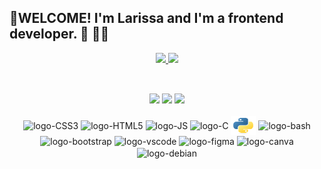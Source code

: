 ## 👋WELCOME! I'm Larissa and I'm a frontend developer. 💟 👩‍💻

<div align="center">
  <a href="https://github.com/maria-larissa">
  <img height="180em" src="https://github-readme-stats.vercel.app/api?username=maria-larissa&show_icons=true&theme=onedark&include_all_commits=true&count_private=true&border_radius=40&border_color=000000&bg_color=45,FF008E,890596,AE00FB,1CC5DC,60E550,FF3F00&title_color=FFFFFF&text_color=FFFFFF&icon_color=FFFFFF"/>
   
  <img height="180em" src="https://github-readme-stats.vercel.app/api/top-langs/?username=maria-larissa&layout=compact&langs_count=10&theme=onedark&border_radius=40&border_color=000000&bg_color=45,FF008E,890596,1CC5DC&title_color=FFFFFF&text_color=FFFFFF&icon_color=FFFFFF"/>
</div>
  
##

<div align="center">
  <div style="display: inline_block"><br>
    <a href="https://www.instagram.com/webdev.larissa" target="_blank"><img src="https://img.shields.io/badge/-Instagram-%23E4405F?style=for-the-badge&logo=instagram&logoColor=white" target="_blank"></a>
    <a href="https://www.linkedin.com/in/maria-larissa-andrade" target="_blank"><img src="https://img.shields.io/badge/-LinkedIn-%230077B5?style=for-the-badge&logo=linkedin&logoColor=white" target="_blank"></a>
  <a href = "mailto:webdevlarissa@gmail.com"><img src="https://img.shields.io/badge/-Gmail-%23333?style=for-the-badge&logo=gmail&logoColor=white" target="_blank"></a>
  </div> 
  
  <div align= "center"><br>
    <img align="center" alt="logo-CSS3" height="30" width="40" src="https://cdn.jsdelivr.net/gh/devicons/devicon/icons/css3/css3-original.svg"/>
    <img align="center" alt="logo-HTML5" height="30" width="40" src="https://cdn.jsdelivr.net/gh/devicons/devicon/icons/html5/html5-original.svg"/>
    <img align="center" alt="logo-JS" height="30" width="40" src="https://cdn.jsdelivr.net/gh/devicons/devicon/icons/javascript/javascript-plain.svg" />
    <img align="center" alt="logo-C" height="30" width="40" src="https://cdn.jsdelivr.net/gh/devicons/devicon/icons/c/c-plain.svg">
    <img align="center" alt="logo-Python" height="30" width="40" src="https://raw.githubusercontent.com/devicons/devicon/master/icons/python/python-original.svg">
    <img align="center" alt="logo-bash" height="30" width="40" src="https://cdn.jsdelivr.net/gh/devicons/devicon/icons/bash/bash-plain.svg" />
    <img align="center" alt="logo-bootstrap" height="30" width="40" src="https://cdn.jsdelivr.net/gh/devicons/devicon@latest/icons/bootstrap/bootstrap-original.svg"/>
    <img align="center" alt="logo-vscode" height="30" width="40" src="https://cdn.jsdelivr.net/gh/devicons/devicon@latest/icons/vscode/vscode-original.svg"/>
    <img align="center" alt="logo-figma" height="30" width="40" src="https://cdn.jsdelivr.net/gh/devicons/devicon@latest/icons/figma/figma-original.svg"/> 
    <img align="center" alt="logo-canva" height="30" width="40" src="https://cdn.jsdelivr.net/gh/devicons/devicon@latest/icons/canva/canva-original.svg"/> 
    <img align="center" alt="logo-debian" height="30" width="40" src="https://cdn.jsdelivr.net/gh/devicons/devicon@latest/icons/debian/debian-original.svg"/>    
</div> 

<!---
maria-larissa/maria-larissa is a ✨ special ✨ repository because its `README.md` (this file) appears on your GitHub profile.
You can click the Preview link to take a look at your changes.
--->
